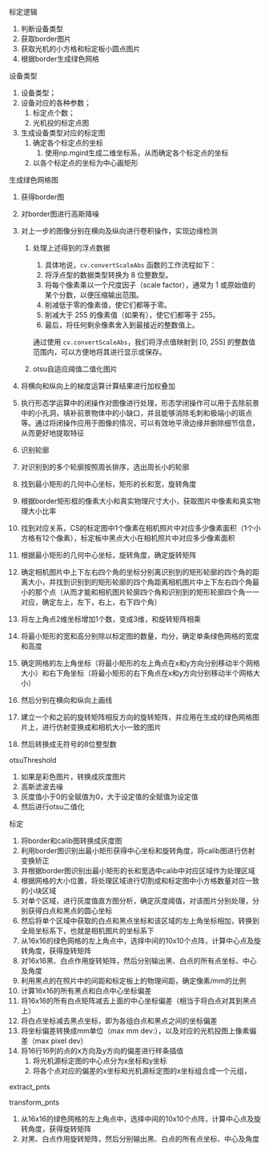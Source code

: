 标定逻辑

1. 判断设备类型
2. 获取border图片
3. 获取光机的小方格和标定板小圆点图片
4. 根据border生成绿色网格





设备类型

1. 设备类型；
2. 设备对应的各种参数；
   1. 标定点个数；
   2. 光机投的标定点图
3. 生成设备类型对应的标定图
   1. 确定各个标定点的坐标
      1. 使用np.mgird生成二维坐标系，从而确定各个标定点的坐标
   2. 以各个标定点的坐标为中心画矩形



生成绿色网格图

1. 获得border图

2. 对border图进行高斯降噪

3. 对上一步的图像分别在横向及纵向进行卷积操作，实现边缘检测

   1. 处理上述得到的浮点数据

      1. 具体地说，`cv.convertScaleAbs` 函数的工作流程如下：
      2. 将浮点型的数据类型转换为 8 位整数型。
      3. 将每个像素乘以一个尺度因子（scale factor），通常为 1 或原始值的某个分数，以便压缩输出范围。
      4. 削减低于零的像素值，使它们都等于零。
      5. 削减大于 255 的像素值（如果有），使它们都等于 255。
      6. 最后，将任何剩余像素舍入到最接近的整数值上。

      通过使用 `cv.convertScaleAbs`，我们将浮点值映射到 [0, 255] 的整数值范围内，可以方便地将其进行显示或保存。

   2. otsu自适应阈值二值化图片

4. 将横向和纵向上的梯度运算计算结果进行加权叠加

5. 执行形态学运算中的闭操作对图像进行处理，形态学闭操作可以用于去除前景中的小孔洞，填补前景物体中的小缺口，并且能够消除毛刺和极端小的斑点等。通过将闭操作应用于图像的情况，可以有效地平滑边缘并删除细节信息，从而更好地提取特征

6. 识别轮廓

7. 对识别到的多个轮廓按照周长排序，选出周长小的轮廓

8. 找到最小矩形的几何中心坐标，矩形的长和宽，旋转角度

9. 根据border矩形框的像素大小和真实物理尺寸大小，获取图片中像素和真实物理大小比率

10. 找到对应关系，CS的标定图中1个像素在相机照片中对应多少像素面积（1个小方格有12个像素），标定板中黑点大小在相机照片中对应多少像素面积

11. 根据最小矩形的几何中心坐标，旋转角度，确定旋转矩阵

12. 确定相机图片中上下左右四个角的坐标分别离识别到的矩形轮廓的四个角的距离大小，并找到识别到的矩形轮廓的四个角距离相机图片中上下左右四个角最小的那个点（从而才能和相机图片轮廓四个角和识别到的矩形轮廓四个角一一对应，确定左上，左下，右上，右下四个角）

13. 将左上角点2维坐标增加1个数，变成3维，和旋转矩阵相乘

14. 将最小矩形的宽和高分别除以标定图的数量，均分，确定单条绿色网格的宽度和高度

15. 确定网格的左上角坐标（将最小矩形的左上角点在x和y方向分别移动半个网格大小）和右下角坐标（将最小矩形的右下角点在x和y方向分别移动半个网格大小）

16. 然后分别在横向和纵向上画线

17. 建立一个和之前的旋转矩阵相反方向的旋转矩阵，并应用在生成的绿色网格图片上，进行仿射变换成和相机大小一致的图片

18. 然后转换成无符号的8位整型数



otsuThreshold

1. 如果是彩色图片，转换成灰度图片
2. 高斯滤波去噪
3. 灰度值小于0的全赋值为0，大于设定值的全赋值为设定值
4. 然后进行otsu二值化



标定

1. 将border和calib图转换成灰度图
2. 利用border图识别出最小矩形获得中心坐标和旋转角度，将calib图进行仿射变换矫正
3. 并根据border图识别出最小矩形的长和宽选中calib中对应区域作为处理区域
4. 根据网格的大小位置，将处理区域进行切割成和标定图中小方格数量对应一致的小块区域
5. 对单个区域，进行灰度值直方图分析，确定灰度阈值，对该图片分别处理，分别获得白点和黑点的圆心坐标
6. 然后将单个区域中获取的白点和黑点坐标和该区域的左上角坐标相加，转换到全局坐标系下，也就是相机图片的坐标系下
7. 从16x16的绿色网格的左上角点中，选择中间的10x10个点阵，计算中心点及旋转角度，获得旋转矩阵
8. 对16x16黑、白点作用旋转矩阵，然后分别输出黑、白点的所有点坐标、中心及角度
9. 利用黑点的在照片中的间距和标定板上的物理间距，确定像素/mm的比例
10. 计算16x16的所有黑点和白点中心坐标偏差
11. 将16x16的所有白点矩阵减去上面的中心坐标偏差（相当于将白点对其到黑点上）
12. 将白点坐标减去黑点坐标，即为各组白点和黑点之间的坐标偏差
13. 将坐标偏差转换成mm单位（max mm dev:），以及对应的光机投图上像素偏差（max pixel dev）
14. 将16行16列的点的x方向及y方向的偏差进行样条插值
    1. 将光机源标定图的中心点分为x坐标和y坐标
    2. 将各个点对应的偏差的x坐标和光机源标定图的x坐标组合成一个元组，



extract_pnts



transform_pnts

1. 从16x16的绿色网格的左上角点中，选择中间的10x10个点阵，计算中心点及旋转角度，获得旋转矩阵
2. 对黑、白点作用旋转矩阵，然后分别输出黑、白点的所有点坐标、中心及角度